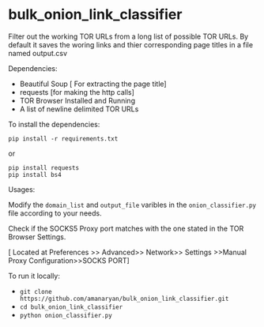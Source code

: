 # bulk_onion_link_classifier
Filter out the working TOR URLs from a long list of possible TOR URLs. By default it saves the woring links and thier corresponding page titles in a file named output.csv



Dependencies:

* Beautiful Soup [ For extracting the page title]
* requests [for making the http calls]
* TOR Browser Installed and Running
* A list of newline delimited TOR URLs



To install the dependencies:

`pip install -r requirements.txt`

or

```
pip install requests
pip install bs4
```



Usages:

Modify the `domain_list` and `output_file` varibles in the `onion_classifier.py` file according to your needs.

Check if the SOCKS5 Proxy port matches with the one stated in the TOR Browser Settings.

[ Located at Preferences >> Advanced>> Network>> Settings >>Manual Proxy Configuration>>SOCKS PORT]



To run it locally:

* `git clone https://github.com/amanaryan/bulk_onion_link_classifier.git`
* `cd bulk_onion_link_classifier`
* `python onion_classifier.py`